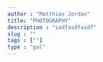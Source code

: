 ```yaml
---
author : "Matthias Jordan"
title: "PHOTOGRAPHY"
description : "sadfasdfasdf"
slug : ""
tags : [""]
type : "gal"
---
```

